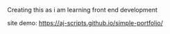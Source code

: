 Creating this as i am learning front end development

site demo:  https://aj-scripts.github.io/simple-portfolio/
